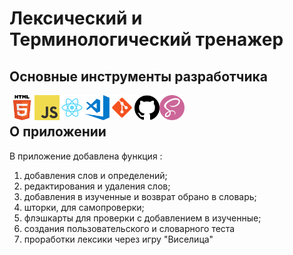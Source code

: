 # Лексический и Терминологический тренажер

## Основные инструменты разработчика

<img align="left" alt="HTML5" width="40px" src="https://github.com/AndrewMosh/AndrewMosh/blob/main/icons/html5.png"/>
<img align="left" alt="JS" width="40px" src="https://github.com/AndrewMosh/AndrewMosh/blob/main/icons/javascript.png"/>
<img align="left" alt="React" width="40px" src="https://github.com/AndrewMosh/AndrewMosh/blob/main/icons/react.png"/>
<img align="left" alt="VS" width="40px" src="https://github.com/AndrewMosh/AndrewMosh/blob/main/icons/vs-code.png"/>
<img align="left" alt="Git" width="40px" src="https://github.com/AndrewMosh/AndrewMosh/blob/main/icons/git.png"/>
<img align="left" alt="GitHub" width="40px" src="https://github.com/AndrewMosh/AndrewMosh/blob/main/icons/github.png"/>
<img align="left" alt="Sass" width="40px" src="https://github.com/AndrewMosh/AndrewMosh/blob/main/icons/free-icon-sass-5968358.png"/>

<br>

## О приложении

В приложение добавлена функция : <br>

1. добавления слов и определений;
2. редактирования и удаления слов;
3. добавления в изученные и возврат обрано в словарь;
4. шторки, для самопроверки;
5. флэшкарты для проверки с добавлением в изученные;
6. создания пользовательского и словарного теста
7. проработки лексики через игру "Виселица"
